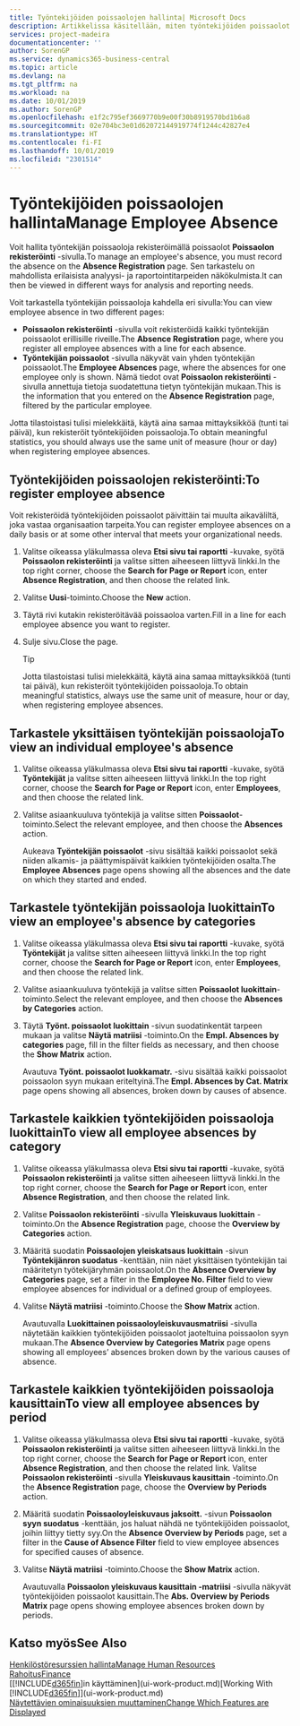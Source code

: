 ```yaml
---
title: Työntekijöiden poissaolojen hallinta| Microsoft Docs
description: Artikkelissa käsitellään, miten työntekijöiden poissaolot kirjataan ja miten poissaolotilastoja analysoidaan.
services: project-madeira
documentationcenter: ''
author: SorenGP
ms.service: dynamics365-business-central
ms.topic: article
ms.devlang: na
ms.tgt_pltfrm: na
ms.workload: na
ms.date: 10/01/2019
ms.author: SorenGP
ms.openlocfilehash: e1f2c795ef3669770b9e00f30b8919570bd1b6a8
ms.sourcegitcommit: 02e704bc3e01d62072144919774f1244c42827e4
ms.translationtype: HT
ms.contentlocale: fi-FI
ms.lasthandoff: 10/01/2019
ms.locfileid: "2301514"
---
```

# <a name="manage-employee-absence"></a><span data-ttu-id="2d839-103">Työntekijöiden poissaolojen hallinta</span><span class="sxs-lookup"><span data-stu-id="2d839-103">Manage Employee Absence</span></span>
<span data-ttu-id="2d839-104">Voit hallita työntekijän poissaoloja rekisteröimällä poissaolot **Poissaolon rekisteröinti** -sivulla.</span><span class="sxs-lookup"><span data-stu-id="2d839-104">To manage an employee's absence, you must record the absence on the **Absence Registration** page.</span></span> <span data-ttu-id="2d839-105">Sen tarkastelu on mahdollista erilaisista analyysi- ja raportointitarpeiden näkökulmista.</span><span class="sxs-lookup"><span data-stu-id="2d839-105">It can then be viewed in different ways for analysis and reporting needs.</span></span>

<span data-ttu-id="2d839-106">Voit tarkastella työntekijän poissaoloja kahdella eri sivulla:</span><span class="sxs-lookup"><span data-stu-id="2d839-106">You can view employee absence in two different pages:</span></span>

* <span data-ttu-id="2d839-107">**Poissaolon rekisteröinti** -sivulla voit rekisteröidä kaikki työntekijän poissaolot erillisille riveille.</span><span class="sxs-lookup"><span data-stu-id="2d839-107">The **Absence Registration** page, where you register all employee absences with a line for each absence.</span></span>
* <span data-ttu-id="2d839-108">**Työntekijän poissaolot** -sivulla näkyvät vain yhden työntekijän poissaolot.</span><span class="sxs-lookup"><span data-stu-id="2d839-108">The **Employee Absences** page, where the absences for one employee only is shown.</span></span> <span data-ttu-id="2d839-109">Nämä tiedot ovat **Poissaolon rekisteröinti** -sivulla annettuja tietoja suodatettuna tietyn työntekijän mukaan.</span><span class="sxs-lookup"><span data-stu-id="2d839-109">This is the information that you entered on the **Absence Registration** page, filtered by the particular employee.</span></span>

<span data-ttu-id="2d839-110">Jotta tilastoistasi tulisi mielekkäitä, käytä aina samaa mittayksikköä (tunti tai päivä), kun rekisteröit työntekijöiden poissaoloja.</span><span class="sxs-lookup"><span data-stu-id="2d839-110">To obtain meaningful statistics, you should always use the same unit of measure (hour or day) when registering employee absences.</span></span>

## <a name="to-register-employee-absence"></a><span data-ttu-id="2d839-111">Työntekijöiden poissaolojen rekisteröinti:</span><span class="sxs-lookup"><span data-stu-id="2d839-111">To register employee absence</span></span>
<span data-ttu-id="2d839-112">Voit rekisteröidä työntekijöiden poissaolot päivittäin tai muulta aikaväliltä, joka vastaa organisaation tarpeita.</span><span class="sxs-lookup"><span data-stu-id="2d839-112">You can register employee absences on a daily basis or at some other interval that meets your organizational needs.</span></span>

1. <span data-ttu-id="2d839-113">Valitse oikeassa yläkulmassa oleva **Etsi sivu tai raportti** -kuvake, syötä **Poissaolon rekisteröinti** ja valitse sitten aiheeseen liittyvä linkki.</span><span class="sxs-lookup"><span data-stu-id="2d839-113">In the top right corner, choose the **Search for Page or Report** icon, enter **Absence Registration**, and then choose the related link.</span></span>
2. <span data-ttu-id="2d839-114">Valitse **Uusi**-toiminto.</span><span class="sxs-lookup"><span data-stu-id="2d839-114">Choose the **New** action.</span></span>
3. <span data-ttu-id="2d839-115">Täytä rivi kutakin rekisteröitävää poissaoloa varten.</span><span class="sxs-lookup"><span data-stu-id="2d839-115">Fill in a line for each employee absence you want to register.</span></span>
4. <span data-ttu-id="2d839-116">Sulje sivu.</span><span class="sxs-lookup"><span data-stu-id="2d839-116">Close the page.</span></span>

    > [!Tip]
    > <span data-ttu-id="2d839-117">Jotta tilastoistasi tulisi mielekkäitä, käytä aina samaa mittayksikköä (tunti tai päivä), kun rekisteröit työntekijöiden poissaoloja.</span><span class="sxs-lookup"><span data-stu-id="2d839-117">To obtain meaningful statistics, always use the same unit of measure, hour or day, when registering employee absences.</span></span>

## <a name="to-view-an-individual-employees-absence"></a><span data-ttu-id="2d839-118">Tarkastele yksittäisen työntekijän poissaoloja</span><span class="sxs-lookup"><span data-stu-id="2d839-118">To view an individual employee's absence</span></span>
1. <span data-ttu-id="2d839-119">Valitse oikeassa yläkulmassa oleva **Etsi sivu tai raportti** -kuvake, syötä **Työntekijät** ja valitse sitten aiheeseen liittyvä linkki.</span><span class="sxs-lookup"><span data-stu-id="2d839-119">In the top right corner, choose the **Search for Page or Report** icon, enter **Employees**, and then choose the related link.</span></span>
2. <span data-ttu-id="2d839-120">Valitse asiaankuuluva työntekijä ja valitse sitten **Poissaolot**-toiminto.</span><span class="sxs-lookup"><span data-stu-id="2d839-120">Select the relevant employee, and then choose the **Absences** action.</span></span>

    <span data-ttu-id="2d839-121">Aukeava **Työntekijän poissaolot** -sivu sisältää kaikki poissaolot sekä niiden alkamis- ja päättymispäivät kaikkien työntekijöiden osalta.</span><span class="sxs-lookup"><span data-stu-id="2d839-121">The **Employee Absences** page opens showing all the absences and the date on which they started and ended.</span></span>

## <a name="to-view-an-employees-absence-by-categories"></a><span data-ttu-id="2d839-122">Tarkastele työntekijän poissaoloja luokittain</span><span class="sxs-lookup"><span data-stu-id="2d839-122">To view an employee's absence by categories</span></span>
1. <span data-ttu-id="2d839-123">Valitse oikeassa yläkulmassa oleva **Etsi sivu tai raportti** -kuvake, syötä **Työntekijät** ja valitse sitten aiheeseen liittyvä linkki.</span><span class="sxs-lookup"><span data-stu-id="2d839-123">In the top right corner, choose the **Search for Page or Report** icon, enter **Employees**, and then choose the related link.</span></span>
2. <span data-ttu-id="2d839-124">Valitse asiaankuuluva työntekijä ja valitse sitten **Poissaolot luokittain**-toiminto.</span><span class="sxs-lookup"><span data-stu-id="2d839-124">Select the relevant employee, and then choose the **Absences by Categories** action.</span></span>
3. <span data-ttu-id="2d839-125">Täytä **Työnt. poissaolot luokittain** -sivun suodatinkentät tarpeen mukaan ja valitse **Näytä matriisi** -toiminto.</span><span class="sxs-lookup"><span data-stu-id="2d839-125">On the **Empl. Absences by categories** page, fill in the filter fields as necessary, and then choose the **Show Matrix** action.</span></span>

    <span data-ttu-id="2d839-126">Avautuva **Työnt. poissaolot luokkamatr.** -sivu sisältää kaikki poissaolot poissaolon syyn mukaan eriteltyinä.</span><span class="sxs-lookup"><span data-stu-id="2d839-126">The **Empl. Absences by Cat. Matrix** page opens showing all absences, broken down by causes of absence.</span></span>

## <a name="to-view-all-employee-absences-by-category"></a><span data-ttu-id="2d839-127">Tarkastele kaikkien työntekijöiden poissaoloja luokittain</span><span class="sxs-lookup"><span data-stu-id="2d839-127">To view all employee absences by category</span></span>
1. <span data-ttu-id="2d839-128">Valitse oikeassa yläkulmassa oleva **Etsi sivu tai raportti** -kuvake, syötä **Poissaolon rekisteröinti** ja valitse sitten aiheeseen liittyvä linkki.</span><span class="sxs-lookup"><span data-stu-id="2d839-128">In the top right corner, choose the **Search for Page or Report** icon, enter **Absence Registration**, and then choose the related link.</span></span>
2. <span data-ttu-id="2d839-129">Valitse **Poissaolon rekisteröinti** -sivulla **Yleiskuvaus luokittain** -toiminto.</span><span class="sxs-lookup"><span data-stu-id="2d839-129">On the **Absence Registration** page, choose the **Overview by Categories** action.</span></span>
3. <span data-ttu-id="2d839-130">Määritä suodatin **Poissaolojen yleiskatsaus luokittain** -sivun **Työntekijänron suodatus** -kenttään, niin näet yksittäisen työntekijän tai määritetyn työtekijäryhmän poissaolot.</span><span class="sxs-lookup"><span data-stu-id="2d839-130">On the **Absence Overview by Categories** page, set a filter in the **Employee No. Filter** field to view employee absences for individual or a defined group of employees.</span></span>
4. <span data-ttu-id="2d839-131">Valitse **Näytä matriisi** -toiminto.</span><span class="sxs-lookup"><span data-stu-id="2d839-131">Choose the **Show Matrix** action.</span></span>

    <span data-ttu-id="2d839-132">Avautuvalla **Luokittainen poissaoloyleiskuvausmatriisi** -sivulla näytetään kaikkien työntekijöiden poissaolot jaoteltuina poissaolon syyn mukaan.</span><span class="sxs-lookup"><span data-stu-id="2d839-132">The **Absence Overview by Categories Matrix** page opens showing all employees’ absences broken down by the various causes of absence.</span></span>

## <a name="to-view-all-employee-absences-by-period"></a><span data-ttu-id="2d839-133">Tarkastele kaikkien työntekijöiden poissaoloja kausittain</span><span class="sxs-lookup"><span data-stu-id="2d839-133">To view all employee absences by period</span></span>
1. <span data-ttu-id="2d839-134">Valitse oikeassa yläkulmassa oleva **Etsi sivu tai raportti** -kuvake, syötä **Poissaolon rekisteröinti** ja valitse sitten aiheeseen liittyvä linkki.</span><span class="sxs-lookup"><span data-stu-id="2d839-134">In the top right corner, choose the **Search for Page or Report** icon, enter **Absence Registration**, and then choose the related link.</span></span>
   <span data-ttu-id="2d839-135">Valitse **Poissaolon rekisteröinti** -sivulla **Yleiskuvaus kausittain** -toiminto.</span><span class="sxs-lookup"><span data-stu-id="2d839-135">On the **Absence Registration** page, choose the **Overview by Periods** action.</span></span>
2. <span data-ttu-id="2d839-136">Määritä suodatin **Poissaoloyleiskuvaus jaksoitt.** -sivun **Poissaolon syyn suodatus** -kenttään, jos haluat nähdä ne työntekijöiden poissaolot, joihin liittyy tietty syy.</span><span class="sxs-lookup"><span data-stu-id="2d839-136">On the **Absence Overview by Periods** page, set a filter in the **Cause of Absence Filter** field to view employee absences for specified causes of absence.</span></span>
3. <span data-ttu-id="2d839-137">Valitse **Näytä matriisi** -toiminto.</span><span class="sxs-lookup"><span data-stu-id="2d839-137">Choose the **Show Matrix** action.</span></span>

    <span data-ttu-id="2d839-138">Avautuvalla **Poissaolon yleiskuvaus kausittain -matriisi** -sivulla näkyvät työntekijöiden poissaolot kausittain.</span><span class="sxs-lookup"><span data-stu-id="2d839-138">The **Abs. Overview by Periods Matrix** page opens showing employee absences broken down by periods.</span></span>

## <a name="see-also"></a><span data-ttu-id="2d839-139">Katso myös</span><span class="sxs-lookup"><span data-stu-id="2d839-139">See Also</span></span>
[<span data-ttu-id="2d839-140">Henkilöstöresurssien hallinta</span><span class="sxs-lookup"><span data-stu-id="2d839-140">Manage Human Resources</span></span>](hr-manage-human-resources.md)  
[<span data-ttu-id="2d839-141">Rahoitus</span><span class="sxs-lookup"><span data-stu-id="2d839-141">Finance</span></span>](finance.md)  
<span data-ttu-id="2d839-142">[[!INCLUDE[d365fin](includes/d365fin_md.md)]in käyttäminen](ui-work-product.md)</span><span class="sxs-lookup"><span data-stu-id="2d839-142">[Working With [!INCLUDE[d365fin](includes/d365fin_md.md)]](ui-work-product.md)</span></span>  
[<span data-ttu-id="2d839-143">Näytettävien ominaisuuksien muuttaminen</span><span class="sxs-lookup"><span data-stu-id="2d839-143">Change Which Features are Displayed</span></span>](ui-experiences.md)
